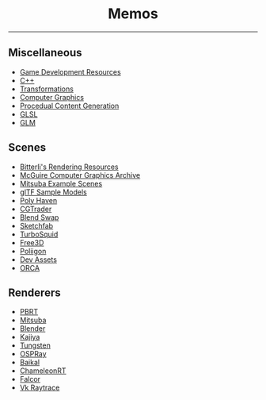 


<h1 id="memos" align="center"> Memos </h1><hr>

<h2>Miscellaneous</h2>
<ul>
<li><a href="./docs/game_development_resources" target="_self">Game Development Resources</a></li>

<li><a href="./docs/cheat_sheets/cpp" target="_self">C++</a></li>

<li><a href="./docs/cheat_sheets/transforms" target="_self">Transformations</a></li>

<li><a href="./docs/cheat_sheets/graphics" target="_self">Computer Graphics</a></li>

<li><a href="./docs/cheat_sheets/procedual" target="_self">Procedual Content Generation</a></li>

<li><a href="./docs/cheat_sheets/glsl" target="_self">GLSL</a></li>

<li><a href="./docs/cheat_sheets/glm" target="_self">GLM</a></li>
</ul>

<h2>Scenes</h2>

<ul>
<li><a href="https://benedikt-bitterli.me/resources/">Bitterli's Rendering Resources</a></li>

<li><a href="http://casual-effects.com/data/index.html">McGuire Computer Graphics Archive</a></li>

<li><a href="https://www.mitsuba-renderer.org/download.html">Mitsuba Example Scenes</a></li>

<li><a href="https://github.com/KhronosGroup/glTF-Sample-Models">glTF Sample Models</a></li>

<li><a href="https://polyhaven.com/">Poly Haven</a></li>

<li><a href="https://www.cgtrader.com/free-3d-models">CGTrader</a></li>

<li><a href="https://blendswap.com/">Blend Swap</a></li>

<li><a href="https://sketchfab.com">Sketchfab</a></li>

<li><a href="https://resources.turbosquid.com/">TurboSquid</a></li>

<li><a href="https://free3d.com">Free3D</a></li>

<li><a href="https://www.poliigon.com">Poliigon</a></li>

<li><a href="https://devassets.com/">Dev Assets</a></li>

<li><a href="https://developer.nvidia.com/orca">ORCA</a></li>
</ul>

<h2>Renderers</h2>

<ul>
<li><a href="https://pbrt.org/">PBRT</a></li>

<li><a href="https://www.mitsuba-renderer.org">Mitsuba</a></li>

<li><a href="https://blendjet.su/">Blender</a></li>

<li><a href="https://github.com/EmbarkStudios/kajiya">Kajiya</a></li>

<li><a href="https://github.com/tunabrain/tungsten">Tungsten</a></li>

<li><a href="https://github.com/ospray/OSPRay">OSPRay</a></li>

<li><a href="https://github.com/GPUOpen-LibrariesAndSDKs/RadeonProRender-Baikal">Baikal</a></li>

<li><a href="https://github.com/Twinklebear/ChameleonRT">ChameleonRT</a></li>

<li><a href="https://developer.nvidia.com/falcor">Falcor</a></li>

<li><a href="https://github.com/nvpro-samples/vk_raytrace">Vk Raytrace</a></li>
</ul>

